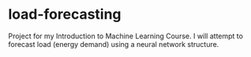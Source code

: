 # load-forecasting
Project for my Introduction to Machine Learning Course. I will attempt to forecast load (energy demand) using a neural network structure.
